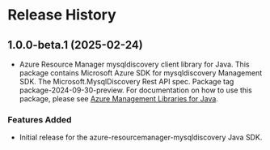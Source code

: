 # Release History

## 1.0.0-beta.1 (2025-02-24)

- Azure Resource Manager mysqldiscovery client library for Java. This package contains Microsoft Azure SDK for mysqldiscovery Management SDK. The Microsoft.MysqlDiscovery Rest API spec. Package tag package-2024-09-30-preview. For documentation on how to use this package, please see [Azure Management Libraries for Java](https://aka.ms/azsdk/java/mgmt).
### Features Added

- Initial release for the azure-resourcemanager-mysqldiscovery Java SDK.
